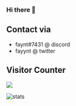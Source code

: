 ### Hi there 👋

## Contact via
* faynt#7431 @ discord
* fayynt @ twitter



## Visitor Counter
  <img src="https://profile-counter.glitch.me/fayynt/count.svg" />


![stats](https://github-readme-stats.vercel.app/api?username=fayynt&show_icons=true&title_color=7F7FFF&icon_color=4C4CFF&text_color=9f9f9f&bg_color=151515&count_private=true)


 

